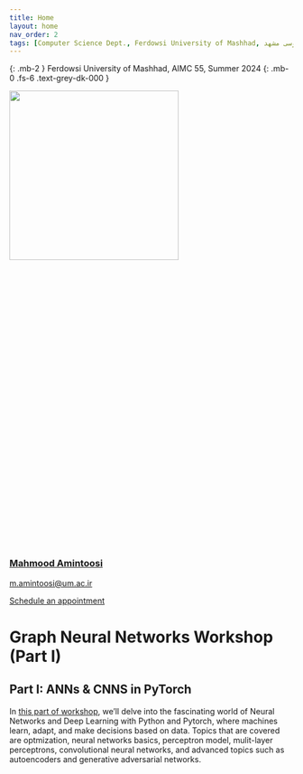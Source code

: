 ```yaml
---
title: Home
layout: home
nav_order: 2
tags: [Computer Science Dept., Ferdowsi University of Mashhad, علوم کامپیوتر دانشگاه فردوسی مشهد]
---
```


{: .mb-2 }
Ferdowsi University of Mashhad, AIMC 55, Summer 2024 
{: .mb-0 .fs-6 .text-grey-dk-000 }

<div class="staffer"><img class="staffer-image" src="/GNN-workshop/assets/images/M-Amintoosi.jpg" alt="" width="300" height="300"><div><h3 class="staffer-name" id="mahmood-amintoosi"> <a href="#mahmood-amintoosi" class="anchor-heading" aria-labelledby="mahmood-amintoosi"><svg viewBox="0 0 16 16" aria-hidden="true"><use xlink:href="#svg-link"></use></svg></a> <a href="https://mamintoosi.github.io/">Mahmood Amintoosi</a></h3><p><a href="mailto:m.amintoosi@um.ac.ir">m.amintoosi@um.ac.ir</a></p><p><a href="https://calendly.com/m-amintoosi/30min" class="btn btn-outline">Schedule an appointment</a></p></div></div>

# Graph Neural Networks Workshop (Part I)

## Part I: ANNs & CNNS in PyTorch

In [this part of workshop](https://fum-cs.github.io/neural-networks), we’ll delve into the fascinating world of Neural Networks and Deep Learning with Python and Pytorch, where machines learn, adapt, and make decisions based on data. Topics that are covered are optmization, neural networks basics, perceptron model, mulit-layer perceptrons, convolutional neural networks, and advanced topics such as autoencoders and generative adversarial networks.